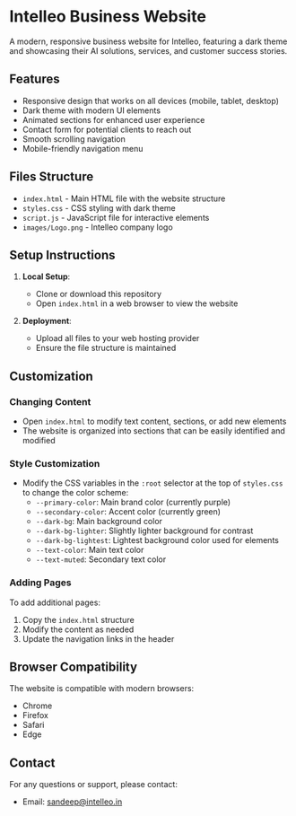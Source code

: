 # Intelleo Business Website

A modern, responsive business website for Intelleo, featuring a dark theme and showcasing their AI solutions, services, and customer success stories.

## Features

- Responsive design that works on all devices (mobile, tablet, desktop)
- Dark theme with modern UI elements
- Animated sections for enhanced user experience
- Contact form for potential clients to reach out
- Smooth scrolling navigation
- Mobile-friendly navigation menu

## Files Structure

- `index.html` - Main HTML file with the website structure
- `styles.css` - CSS styling with dark theme
- `script.js` - JavaScript file for interactive elements
- `images/Logo.png` - Intelleo company logo

## Setup Instructions

1. **Local Setup**:
   - Clone or download this repository
   - Open `index.html` in a web browser to view the website

2. **Deployment**:
   - Upload all files to your web hosting provider
   - Ensure the file structure is maintained

## Customization

### Changing Content

- Open `index.html` to modify text content, sections, or add new elements
- The website is organized into sections that can be easily identified and modified

### Style Customization

- Modify the CSS variables in the `:root` selector at the top of `styles.css` to change the color scheme:
  - `--primary-color`: Main brand color (currently purple)
  - `--secondary-color`: Accent color (currently green)
  - `--dark-bg`: Main background color
  - `--dark-bg-lighter`: Slightly lighter background for contrast
  - `--dark-bg-lightest`: Lightest background color used for elements
  - `--text-color`: Main text color
  - `--text-muted`: Secondary text color

### Adding Pages

To add additional pages:
1. Copy the `index.html` structure
2. Modify the content as needed
3. Update the navigation links in the header

## Browser Compatibility

The website is compatible with modern browsers:
- Chrome
- Firefox
- Safari
- Edge

## Contact

For any questions or support, please contact:
- Email: sandeep@intelleo.in 